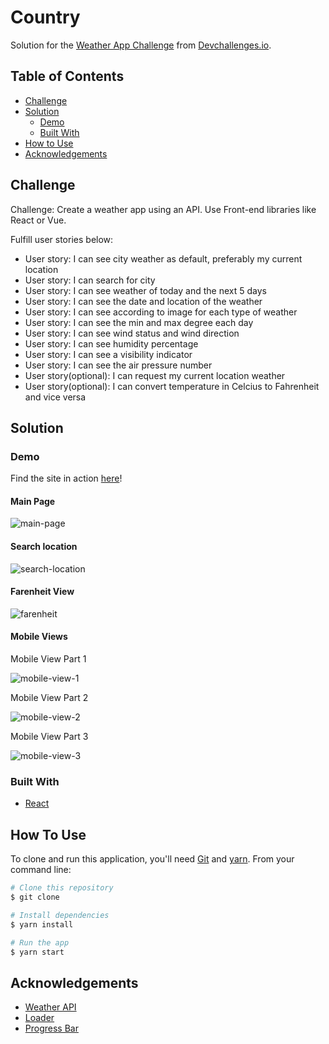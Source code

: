 # Country

Solution for the [Weather App Challenge](https://devchallenges.io/challenges/mM1UIenRhK808W8qmLWv) from [Devchallenges.io](https://devchallenges.io).

<!-- TABLE OF CONTENTS -->

## Table of Contents

- [Challenge](#challenge)
- [Solution](#solution)
  - [Demo](#demo)
  - [Built With](#built-with)
- [How to Use](#how-to-use)
- [Acknowledgements](#acknowledgements)

<!-- Challenge -->

## Challenge

Challenge: Create a weather app using an API. Use Front-end libraries like React or Vue.

Fulfill user stories below:

- User story: I can see city weather as default, preferably my current location
- User story: I can search for city
- User story: I can see weather of today and the next 5 days
- User story: I can see the date and location of the weather
- User story: I can see according to image for each type of weather
- User story: I can see the min and max degree each day
- User story: I can see wind status and wind direction
- User story: I can see humidity percentage
- User story: I can see a visibility indicator
- User story: I can see the air pressure number
- User story(optional): I can request my current location weather
- User story(optional): I can convert temperature in Celcius to Fahrenheit and vice versa

<!-- Solution -->

## Solution

### Demo

Find the site in action [here]()!

#### Main Page

![main-page](public/assets/images/main-page.PNG)

#### Search location

![search-location](public/assets/images/search-location.PNG)

#### Farenheit View

![farenheit](public/assets/images/farenheit.PNG)

#### Mobile Views

Mobile View Part 1

![mobile-view-1](public/assets/images/mobile-view-1.PNG)

Mobile View Part 2

![mobile-view-2](public/assets/images/mobile-view-2.PNG)

Mobile View Part 3

![mobile-view-3](public/assets/images/mobile-view-3.PNG)

### Built With

- [React](https://reactjs.org/)

<!-- How To Use -->

## How To Use

To clone and run this application, you'll need [Git](https://git-scm.com) and [yarn](https://yarnpkg.com/). From your command line:

```bash
# Clone this repository
$ git clone

# Install dependencies
$ yarn install

# Run the app
$ yarn start
```

<!-- Acknowledgements -->

## Acknowledgements

- [Weather API](https://www.metaweather.com/api/)
- [Loader](https://loading.io/css/)
- [Progress Bar](https://jsfiddle.net/c0481hkp/9/)
